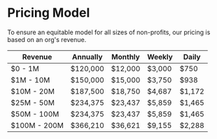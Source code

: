 # Pricing Model

To ensure an equitable model for all sizes of non-profits, our pricing is based on an org's revenue.

| Revenue      | Annually    | Monthly     | Weekly      | Daily       |
| ------------ | ----------- | ----------- | ----------- | ----------- |
| $0 - 1M      | $120,000    | $12,000     | $3,000      | $750        |
| $1M - 10M    | $150,000    | $15,000     | $3,750      | $938        |
| $10M - 20M   | $187,500    | $18,750     | $4,687      | $1,172      |
| $25M - 50M   | $234,375    | $23,437     | $5,859      | $1,465      |
| $50M - 100M  | $234,375    | $23,437     | $5,859      | $1,465      |
| $100M - 200M | $366,210    | $36,621     | $9,155      | $2,288      |
